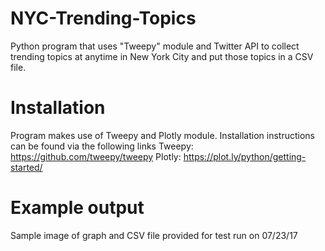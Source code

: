 # NYC-Trending-Topics
Python program that uses "Tweepy" module and Twitter API to collect trending topics at anytime in New York City and put those topics in a CSV file.
# Installation
Program makes use of Tweepy and Plotly module. Installation instructions can be found via the following links 
Tweepy: https://github.com/tweepy/tweepy
Plotly: https://plot.ly/python/getting-started/
# Example output
Sample image of graph and CSV file provided for test run on 07/23/17
